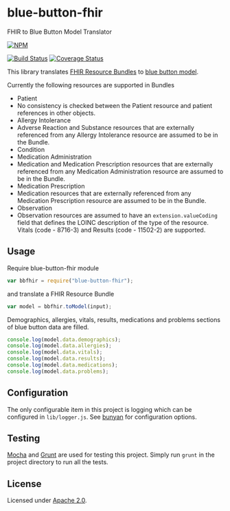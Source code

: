 blue-button-fhir
================

FHIR to Blue Button Model Translator

[![NPM](https://nodei.co/npm/blue-button-fhir.png)](https://nodei.co/npm/blue-button-fhir/)

[![Build Status](https://travis-ci.org/amida-tech/blue-button-fhir.svg)](https://travis-ci.org/amida-tech/blue-button-fhir)
[![Coverage Status](https://coveralls.io/repos/amida-tech/blue-button-fhir/badge.png)](https://coveralls.io/r/amida-tech/blue-button-fhir)

This library translates [FHIR Resource Bundles](http://www.hl7.org/implement/standards/fhir/extras.html) to [blue button model](https://github.com/amida-tech/blue-button).

Currently the following resources are supported in Bundles
* Patient
 * No consistency is checked between the Patient resource and patient references in other objects.
* Allergy Intolerance
 * Adverse Reaction and Substance resources that are externally referenced from any Allergy Intolerance resource are assumed to be in the Bundle.
* Condition
* Medication Administration
 * Medication and Medication Prescription resources that are externally referenced from any Medication Administration resource are assumed to be in the Bundle. 
* Medication Prescription
 * Medication resources that are externally referenced from any Medication Prescription resource are assumed to be in the Bundle. 
* Observation
 * Observation resources are assumed to have an `extension.valueCoding` field that defines the LOINC description of the type of the resource. Vitals (code - 8716-3) and Results (code - 11502-2) are supported.

## Usage

Require blue-button-fhir module
``` javascript
var bbfhir = require("blue-button-fhir");
```
and translate a FHIR Resource Bundle 
``` javascript
var model = bbfhir.toModel(input);
```
Demographics,  allergies, vitals, results, medications and problems sections of blue button data are filled. 
``` javascript
console.log(model.data.demographics);
console.log(model.data.allergies);
console.log(model.data.vitals);
console.log(model.data.results);
console.log(model.data.medications);
console.log(model.data.problems);
```
## Configuration

The only configurable item in this project is logging which can be configured in `lib/logger.js`.  See [bunyan](https://github.com/trentm/node-bunyan) for configuration options.

## Testing

[Mocha](http://mochajs.org/) and [Grunt](http://gruntjs.com/) are used for testing this project.  Simply run `grunt` in the project directory to run all the tests.

## License

Licensed under [Apache 2.0](./LICENSE).

